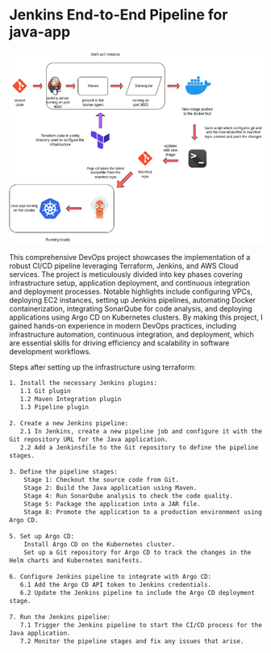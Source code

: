 # Jenkins End-to-End Pipeline for java-app

![project diagram](iv-l.drawio.png)


This comprehensive DevOps project showcases the implementation of a robust CI/CD pipeline leveraging Terraform, Jenkins, and AWS Cloud services. The project is meticulously divided into key phases covering infrastructure setup, application deployment, and continuous integration and deployment processes. Notable highlights include configuring VPCs, deploying EC2 instances, setting up Jenkins pipelines, automating Docker containerization, integrating SonarQube for code analysis, and deploying applications using Argo CD on Kubernetes clusters. By making this project, I gained hands-on experience in modern DevOps practices, including infrastructure automation, continuous integration, and deployment, which are essential skills for driving efficiency and scalability in software development workflows.

Steps after setting up the infrastructure using terraform:

    1. Install the necessary Jenkins plugins:
       1.1 Git plugin
       1.2 Maven Integration plugin
       1.3 Pipeline plugin

    2. Create a new Jenkins pipeline:
       2.1 In Jenkins, create a new pipeline job and configure it with the Git repository URL for the Java application.
       2.2 Add a Jenkinsfile to the Git repository to define the pipeline stages.

    3. Define the pipeline stages:
        Stage 1: Checkout the source code from Git.
        Stage 2: Build the Java application using Maven.
        Stage 4: Run SonarQube analysis to check the code quality.
        Stage 5: Package the application into a JAR file.
        Stage 8: Promote the application to a production environment using Argo CD.

    5. Set up Argo CD:
        Install Argo CD on the Kubernetes cluster.
        Set up a Git repository for Argo CD to track the changes in the Helm charts and Kubernetes manifests.

    6. Configure Jenkins pipeline to integrate with Argo CD:
       6.1 Add the Argo CD API token to Jenkins credentials.
       6.2 Update the Jenkins pipeline to include the Argo CD deployment stage.

    7. Run the Jenkins pipeline:
       7.1 Trigger the Jenkins pipeline to start the CI/CD process for the Java application.
       7.2 Monitor the pipeline stages and fix any issues that arise.
